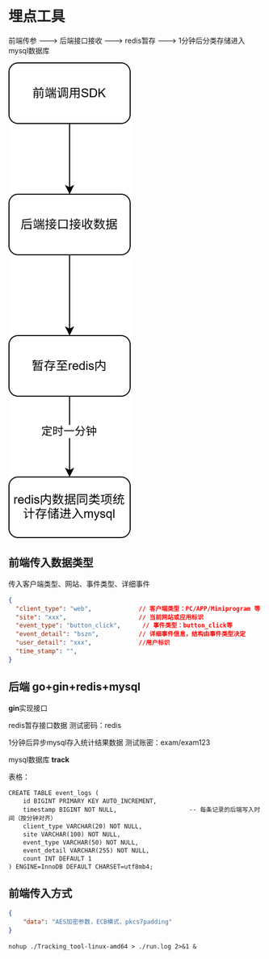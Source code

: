 # 埋点工具

前端传参 ---> 后端接口接收 ---> redis暂存 ---> 1分钟后分类存储进入mysql数据库

![埋点.drawio](./readme.assets/埋点.drawio.svg)

## 前端传入数据类型

传入客户端类型、网站、事件类型、详细事件

```json
{
  "client_type": "web",             // 客户端类型：PC/APP/Miniprogram 等
  "site": "xxx",            		// 当前网站或应用标识
  "event_type": "button_click",      // 事件类型：button_click等
  "event_detail": "bszn", 			// 详细事件信息，结构由事件类型决定
  "user_detail": "xxx",				//用户标识
  "time_stamp": "",
}
```

## 后端 go+gin+redis+mysql

**gin**实现接口

redis暂存接口数据 测试密码：redis

1分钟后异步mysql存入统计结果数据 测试账密：exam/exam123

mysql数据库 **track**

表格：

```mysql
CREATE TABLE event_logs (
    id BIGINT PRIMARY KEY AUTO_INCREMENT,
    timestamp BIGINT NOT NULL,                    -- 每条记录的后端写入时间（按分钟对齐）
    client_type VARCHAR(20) NOT NULL,
    site VARCHAR(100) NOT NULL,
    event_type VARCHAR(50) NOT NULL,
    event_detail VARCHAR(255) NOT NULL,
    count INT DEFAULT 1
) ENGINE=InnoDB DEFAULT CHARSET=utf8mb4;

```

## 前端传入方式

```json
{
    "data": "AES加密参数，ECB模式，pkcs7padding"
}
```

`nohup ./Tracking_tool-linux-amd64 > ./run.log 2>&1 &`
